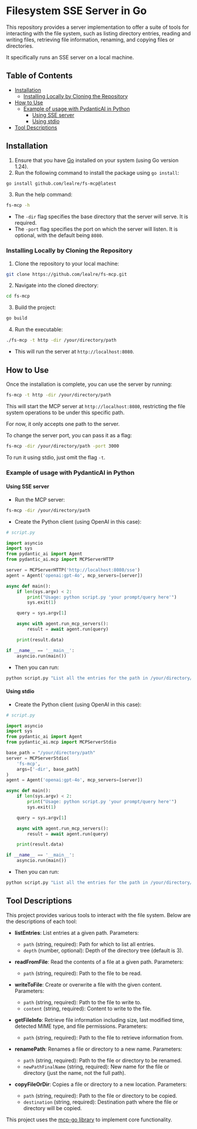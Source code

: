 # Filesystem SSE Server in Go

This repository provides a server implementation to offer a suite of tools for interacting with the file system, such as listing directory entries, reading and writing files, retrieving file information, renaming, and copying files or directories.

It specifically runs an SSE server on a local machine.

## Table of Contents

- [Installation](#installation)
  - [Installing Locally by Cloning the Repository](#installing-locally-by-cloning-the-repository)
- [How to Use](#how-to-use)
  - [Example of usage with PydanticAI in Python](#example-of-usage-with-pydanticai-in-python)
    - [Using SSE server](#using-sse-server)
    - [Using stdio](#using-stdio)
- [Tool Descriptions](#tool-descriptions)

## Installation

1. Ensure that you have [Go](https://golang.org/doc/install) installed on your system (using Go version 1.24).
2. Run the following command to install the package using `go install`:

```bash
go install github.com/lealre/fs-mcp@latest
```

3. Run the help command:

```bash
fs-mcp -h
```

- The `-dir` flag specifies the base directory that the server will serve. It is required.
- The `-port` flag specifies the port on which the server will listen. It is optional, with the default being `8080`.

### Installing Locally by Cloning the Repository

1. Clone the repository to your local machine:

```bash
git clone https://github.com/lealre/fs-mcp.git
```

2. Navigate into the cloned directory:

```bash
cd fs-mcp
```

3. Build the project:

```bash
go build
```

4. Run the executable:

```bash
./fs-mcp -t http -dir /your/directory/path
```

- This will run the server at `http://localhost:8080`.

## How to Use

Once the installation is complete, you can use the server by running:

```bash
fs-mcp -t http -dir /your/directory/path
```

This will start the MCP server at `http://localhost:8080`, restricting the file system operations to be under this specific path.

For now, it only accepts one path to the server.

To change the server port, you can pass it as a flag:

```bash
fs-mcp -dir /your/directory/path -port 3000
```

To run it using stdio, just omit the flag `-t`.

### Example of usage with PydanticAI in Python

#### Using SSE server

- Run the MCP server:

```bash
fs-mcp -dir /your/directory/path
```

- Create the Python client (using OpenAI in this case):

```python
# script.py

import asyncio
import sys
from pydantic_ai import Agent
from pydantic_ai.mcp import MCPServerHTTP

server = MCPServerHTTP('http://localhost:8080/sse')
agent = Agent('openai:gpt-4o', mcp_servers=[server])

async def main():
    if len(sys.argv) < 2:
        print("Usage: python script.py 'your prompt/query here'")
        sys.exit(1)

    query = sys.argv[1]

    async with agent.run_mcp_servers():
        result = await agent.run(query)

    print(result.data)

if __name__ == '__main__':
    asyncio.run(main())
```

- Then you can run:

```bash
python script.py "List all the entries for the path in /your/directory/path/somesubpath"
```

#### Using stdio

- Create the Python client (using OpenAI in this case):

```python
# script.py

import asyncio
import sys
from pydantic_ai import Agent
from pydantic_ai.mcp import MCPServerStdio

base_path = "/your/directory/path"
server = MCPServerStdio(
    'fs-mcp',
    args=['-dir', base_path]
)
agent = Agent('openai:gpt-4o', mcp_servers=[server])

async def main():
    if len(sys.argv) < 2:
        print("Usage: python script.py 'your prompt/query here'")
        sys.exit(1)

    query = sys.argv[1]

    async with agent.run_mcp_servers():
        result = await agent.run(query)

    print(result.data)

if __name__ == '__main__':
    asyncio.run(main())
```

- Then you can run:

```bash
python script.py "List all the entries for the path in /your/directory/path/somesubpath"
```

## Tool Descriptions

This project provides various tools to interact with the file system. Below are the descriptions of each tool:

- **listEntries**: List entries at a given path. Parameters:

  - `path` (string, required): Path for which to list all entries.
  - `depth` (number, optional): Depth of the directory tree (default is 3).

- **readFromFile**: Read the contents of a file at a given path. Parameters:

  - `path` (string, required): Path to the file to be read.

- **writeToFile**: Create or overwrite a file with the given content. Parameters:

  - `path` (string, required): Path to the file to write to.
  - `content` (string, required): Content to write to the file.

- **getFileInfo**: Retrieve file information including size, last modified time, detected MIME type, and file permissions. Parameters:

  - `path` (string, required): Path to the file to retrieve information from.

- **renamePath**: Renames a file or directory to a new name. Parameters:

  - `path` (string, required): Path to the file or directory to be renamed.
  - `newPathFinalName` (string, required): New name for the file or directory (just the name, not the full path).

- **copyFileOrDir**: Copies a file or directory to a new location. Parameters:
  - `path` (string, required): Path to the file or directory to be copied.
  - `destination` (string, required): Destination path where the file or directory will be copied.

This project uses the [mcp-go library](https://pkg.go.dev/github.com/mark3labs/mcp-go/mcp) to implement core functionality.

